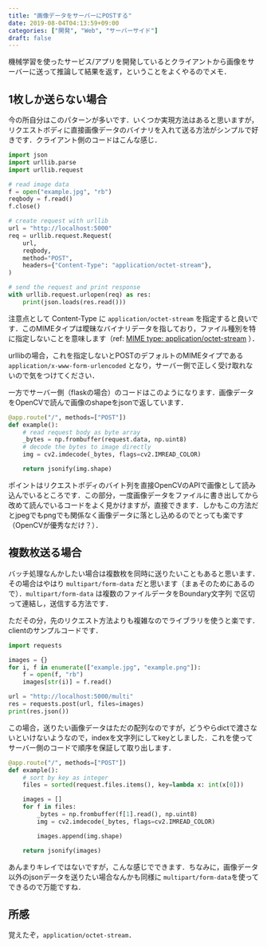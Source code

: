 ```yaml
---
title: "画像データをサーバーにPOSTする"
date: 2019-08-04T04:13:59+09:00
categories: ["開発", "Web", "サーバーサイド"]
draft: false
---
```


機械学習を使ったサービス/アプリを開発しているとクライアントから画像をサーバーに送って推論して結果を返す，ということをよくやるのでメモ．

## 1枚しか送らない場合
今の所自分はこのパターンが多いです．いくつか実現方法はあると思いますが，リクエストボディに直接画像データのバイナリを入れて送る方法がシンプルで好きです．クライアント側のコードはこんな感じ．

```python
import json
import urllib.parse
import urllib.request

# read image data
f = open("example.jpg", "rb")
reqbody = f.read()
f.close()

# create request with urllib
url = "http://localhost:5000"
req = urllib.request.Request(
    url,
    reqbody,
    method="POST",
    headers={"Content-Type": "application/octet-stream"},
)

# send the request and print response
with urllib.request.urlopen(req) as res:
    print(json.loads(res.read()))
```

注意点として Content-Type に `application/octet-stream` を指定すると良いです．このMIMEタイプは曖昧なバイナリデータを指しており，ファイル種別を特に指定しないことを意味します（ref: [MIME type: application/octet-stream](https://www.iana.org/assignments/media-types/application/octet-stream) ）．

urllibの場合，これを指定しないとPOSTのデフォルトのMIMEタイプである `application/x-www-form-urlencoded` となり，サーバー側で正しく受け取れないので気をつけてください．

一方でサーバー側（flaskの場合）のコードはこのようになります．画像データをOpenCVで読んで画像のshapeをjsonで返しています．

```python
@app.route("/", methods=["POST"])
def example():
    # read request body as byte array
    _bytes = np.frombuffer(request.data, np.uint8)
    # decode the bytes to image directly
    img = cv2.imdecode(_bytes, flags=cv2.IMREAD_COLOR)

    return jsonify(img.shape)
```

ポイントはリクエストボディのバイト列を直接OpenCVのAPIで画像として読み込んでいるところです．この部分，一度画像データをファイルに書き出してから改めて読んでいるコードをよく見かけますが，直接できます．しかもこの方法だとjpegでもpngでも関係なく画像データに落とし込めるのでとっても楽です（OpenCVが優秀なだけ？）．

## 複数枚送る場合
バッチ処理なんかしたい場合は複数枚を同時に送りたいこともあると思います．その場合はやはり `multipart/form-data` だと思います（まぁそのためにあるので）．`multipart/form-data` は複数のファイルデータをBoundary文字列
で区切って連結し，送信する方法です．

ただその分，先のリクエスト方法よりも複雑なのでライブラリを使うと楽です．clientのサンプルコードです．

```python
import requests

images = {}
for i, f in enumerate(["example.jpg", "example.png"]):
    f = open(f, "rb")
    images[str(i)] = f.read()

url = "http://localhost:5000/multi"
res = requests.post(url, files=images)
print(res.json())
```

この場合，送りたい画像データはただの配列なのですが，どうやらdictで渡さないといけないようなので，indexを文字列にしてkeyとしました．これを使ってサーバー側のコードで順序を保証して取り出します．

```python
@app.route("/", methods=["POST"])
def example():
    # sort by key as integer
    files = sorted(request.files.items(), key=lambda x: int(x[0]))

    images = []
    for f in files:
        _bytes = np.frombuffer(f[1].read(), np.uint8)
        img = cv2.imdecode(_bytes, flags=cv2.IMREAD_COLOR)

        images.append(img.shape)

    return jsonify(images)
```

あんまりキレイではないですが，こんな感じでできます．ちなみに，画像データ以外のjsonデータを送りたい場合なんかも同様に `multipart/form-data`を使ってできるので万能ですね．

## 所感

覚えたぞ，`application/octet-stream`．
